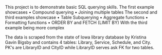 This project is to demonstrate basic SQL querying skills.
The first example showcases 
  • Compound querying 
  • Joining multiple tables
The second and third examples showcase 
  • Table Subquerying 
  • Aggregate functions 
  • Formatting functions
  • ORDER BY and FETCH (LIMIT BY)
With the third example being more complex

The data is scraped from the state of Iowa library database by Kristina Gavin Bigsby and contains 4 tables:
   Library, Service, Schedule, and City. 
PK's are LibraryID and CityID while LibraryID serves ask FK for two tables.
